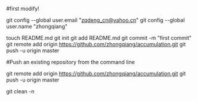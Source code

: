 #first modify!

git config --global user.email "zqdeng_cn@yahoo.cn"
git config --global user.name "zhongqiang"



touch README.md
git init
git add README.md
git commit -m "first commit"
git remote add origin https://github.com/zhongqiang/accumulation.git
git push -u origin master

#Push an existing repository from the command line

git remote add origin https://github.com/zhongqiang/accumulation.git
git push -u origin master


git clean -n
